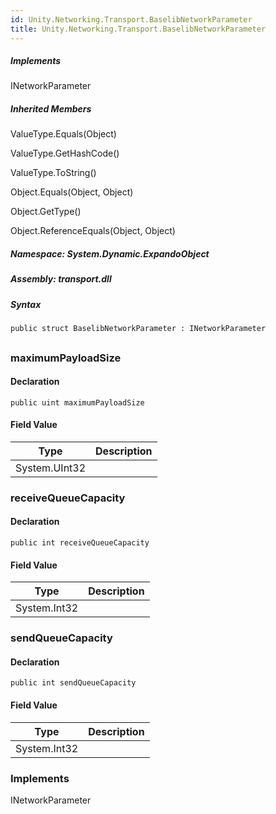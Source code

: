 ```yaml
---  
id: Unity.Networking.Transport.BaselibNetworkParameter  
title: Unity.Networking.Transport.BaselibNetworkParameter  
---
```


<div class="markdown level0 summary">

</div>

<div class="markdown level0 conceptual">

</div>

<div classs="implements">

##### Implements

<div>

INetworkParameter

</div>

</div>

<div class="inheritedMembers">

##### Inherited Members

<div>

ValueType.Equals(Object)

</div>

<div>

ValueType.GetHashCode()

</div>

<div>

ValueType.ToString()

</div>

<div>

Object.Equals(Object, Object)

</div>

<div>

Object.GetType()

</div>

<div>

Object.ReferenceEquals(Object, Object)

</div>

</div>

##### **Namespace**: System.Dynamic.ExpandoObject

##### **Assembly**: transport.dll

##### Syntax

``` lang-csharp
public struct BaselibNetworkParameter : INetworkParameter
```

## 

### maximumPayloadSize

<div class="markdown level1 summary">

</div>

<div class="markdown level1 conceptual">

</div>

#### Declaration

``` lang-csharp
public uint maximumPayloadSize
```

#### Field Value

| Type          | Description |
|---------------|-------------|
| System.UInt32 |             |

### receiveQueueCapacity

<div class="markdown level1 summary">

</div>

<div class="markdown level1 conceptual">

</div>

#### Declaration

``` lang-csharp
public int receiveQueueCapacity
```

#### Field Value

| Type         | Description |
|--------------|-------------|
| System.Int32 |             |

### sendQueueCapacity

<div class="markdown level1 summary">

</div>

<div class="markdown level1 conceptual">

</div>

#### Declaration

``` lang-csharp
public int sendQueueCapacity
```

#### Field Value

| Type         | Description |
|--------------|-------------|
| System.Int32 |             |

### Implements

<div>

INetworkParameter

</div>
